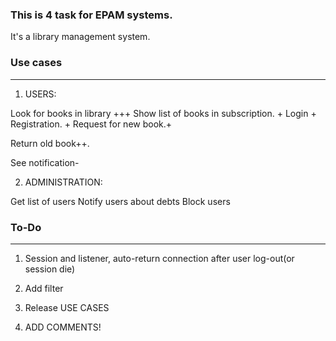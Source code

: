 ### This is 4 task for EPAM systems.

It's a library management system.

### Use cases
-------------------
1) USERS:

Look for books in library +++
Show list of books in subscription. +
Login +
Registration. +
Request for new book.+

Return old book++.

See notification-






2) ADMINISTRATION:

Get list of users
Notify users about debts
Block users


### To-Do
------------------
1) Session and listener, auto-return connection after user log-out(or session die)

2) Add filter

5) Release USE CASES

7) ADD COMMENTS!

